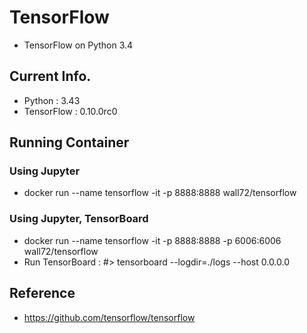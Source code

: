 # TensorFlow
+ TensorFlow on Python 3.4

## Current Info.
+ Python : 3.43
+ TensorFlow : 0.10.0rc0

## Running Container
### Using Jupyter
+ docker run --name tensorflow -it -p 8888:8888 wall72/tensorflow
### Using Jupyter, TensorBoard
+ docker run --name tensorflow -it -p 8888:8888 -p 6006:6006 wall72/tensorflow
+ Run TensorBoard : #> tensorboard --logdir=./logs --host 0.0.0.0

## Reference
+ https://github.com/tensorflow/tensorflow
